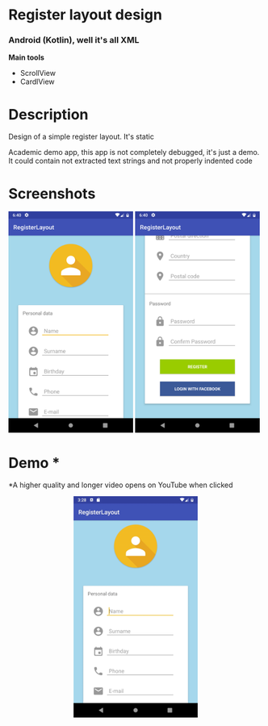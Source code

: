 
<h1>Register layout design</h1>
<h3>Android (Kotlin), well it's all XML</h3>
<b>Main tools</b>
<ul>
<li>ScrollView</li>
<li>CardlView</li>
</ul>


<h1>Description</h1>
<p>Design of a simple register layout. It's static</p>
<p>Academic demo app, this app is not completely debugged, it's just a demo. It could contain not extracted text strings and not properly indented code</p>

<h1>Screenshots</h1>
<p>
  <a href='#img1'><img id='img1' width = '49%' src='device-2019-02-05-124030.png'/></a>
  <a href='#img2'><img id='img2' width = '49%' src='device-2019-02-05-124056.png'/></a>
</p>


<h1>Demo *</h1>
<p style>*A higher quality and longer video opens on YouTube when clicked</p>


<p align="center">
  <a href='https://www.youtube.com/watch?v=4GCyN4V-rCc'><img width = '49%' src='registerDef.gif'/></a>
</p>


